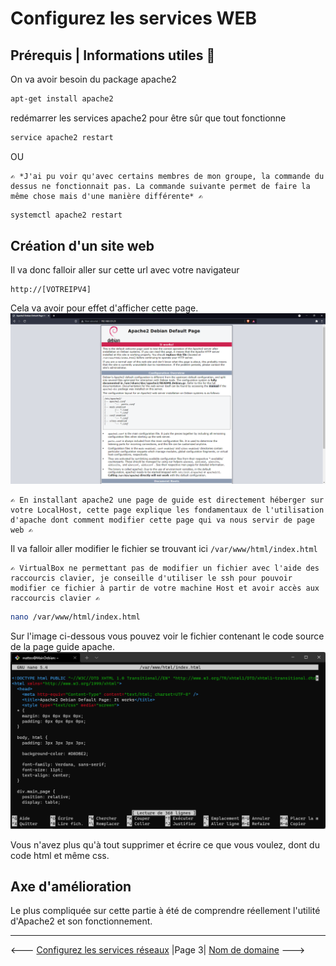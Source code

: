 # Configurez les services WEB

## Prérequis | Informations utiles 🔧

On va avoir besoin du package apache2  

```sh
apt-get install apache2
```

redémarrer les services apache2 pour être sûr que tout fonctionne

```sh
service apache2 restart
```

OU  
````
✍️ *J'ai pu voir qu'avec certains membres de mon groupe, la commande du dessus ne fonctionnait pas. La commande suivante permet de faire la même chose mais d'une manière différente* ✍️
````

```sh
systemctl apache2 restart
```

## Création d'un site web

Il va donc falloir aller sur cette url avec votre navigateur

```http
http://[VOTREIPV4]
```

Cela va avoir pour effet d'afficher cette page.
![](../Screens/Apache2.png)

````
✍️ En installant apache2 une page de guide est directement héberger sur votre LocalHost, cette page explique les fondamentaux de l'utilisation d'apache dont comment modifier cette page qui va nous servir de page web ✍️
````

Il va falloir aller modifier le fichier se trouvant ici `/var/www/html/index.html`  

````
✍️ VirtualBox ne permettant pas de modifier un fichier avec l'aide des raccourcis clavier, je conseille d'utiliser le ssh pour pouvoir modifier ce fichier à partir de votre machine Host et avoir accès aux raccourcis clavier ✍️
````

```sh
nano /var/www/html/index.html
```

Sur l'image ci-dessous vous pouvez voir le fichier contenant le code source de la page guide apache.
![screenfichieroriginal](../Screens/2021-10-11-225605.png)

Vous n'avez plus qu'à tout supprimer et écrire ce que vous voulez, dont du code html et même css.

Axe d'amélioration
------
Le plus compliquée sur cette partie à été de comprendre réellement l'utilité d'Apache2 et son fonctionnement.

------

<--- [Configurez les services réseaux](ServiceReseau.md) |Page 3| [Nom de domaine](DNS.md) --->